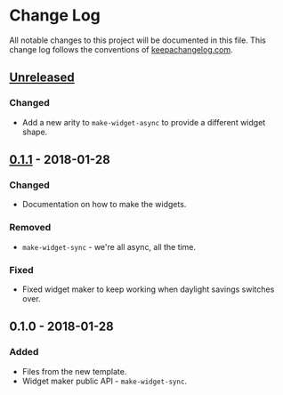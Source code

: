 # Change Log
All notable changes to this project will be documented in this file. This change log follows the conventions of [keepachangelog.com](http://keepachangelog.com/).

## [Unreleased]
### Changed
- Add a new arity to `make-widget-async` to provide a different widget shape.

## [0.1.1] - 2018-01-28
### Changed
- Documentation on how to make the widgets.

### Removed
- `make-widget-sync` - we're all async, all the time.

### Fixed
- Fixed widget maker to keep working when daylight savings switches over.

## 0.1.0 - 2018-01-28
### Added
- Files from the new template.
- Widget maker public API - `make-widget-sync`.

[Unreleased]: https://github.com/your-name/mapping-users/compare/0.1.1...HEAD
[0.1.1]: https://github.com/your-name/mapping-users/compare/0.1.0...0.1.1
